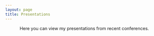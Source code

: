 ```yaml
---
layout: page
title: Presentations
---
```


<div align="center">Here you can view my presentations from recent conferences.
